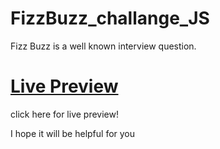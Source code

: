 # FizzBuzz_challange_JS
Fizz Buzz is a well known interview question. 

# [Live Preview](https://taheirahmedashraf.github.io/FizzBuzz_challange_JS/)
click here for live preview!

I hope it will be helpful for you
